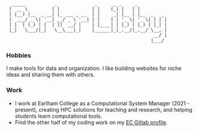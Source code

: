 
```
  _____           _              _      _ _     _           
 |  __ \         | |            | |    (_) |   | |          
 | |__) |__  _ __| |_ ___ _ __  | |     _| |__ | |__  _   _ 
 |  ___/ _ \| '__| __/ _ \ '__| | |    | | '_ \| '_ \| | | |
 | |  | (_) | |  | ||  __/ |    | |____| | |_) | |_) | |_| |
 |_|   \___/|_|   \__\___|_|    |______|_|_.__/|_.__/ \__, |
                                                       __/ |
                                                      |___/ 
```

### Hobbies
I make tools for data and organization. I like building websites for niche ideas and sharing them with others.

### Work
- I work at Earlham College as a Computational System Manager (2021 - present), creating HPC solutions for teaching and research, and helping students learn computational tools.
- Find the other half of my coding work on my [EC Gitlab profile](https://code.cs.earlham.edu/pelibby16).

